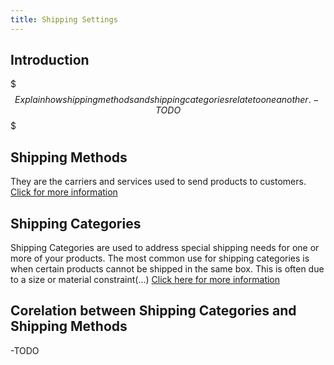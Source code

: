 ```yaml
---
title: Shipping Settings
---
```


## Introduction

$$$
Explain how shipping methods and shipping categories relate to one another. -TODO
$$$

## Shipping Methods

They are the carriers and services used to send products to customers. [Click for more information]()

## Shipping Categories

Shipping Categories are used to address special shipping needs for one or more of your products. The most common use for shipping categories is when certain products cannot be shipped in the same box. This is often due to a size or material constraint(...)
[Click here for more information]()


## Corelation between Shipping Categories and Shipping Methods

-TODO


